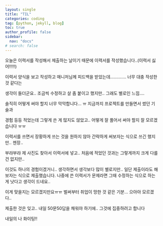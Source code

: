 ```yaml
---
layout: single
title: "TIL"
categories: coding
tag: [python, jekyll, blog]
toc: true
author_profile: false
sidebar:
  nav: "docs"
# search: false
---
```


오늘은 이력서를 작성해서 제출하는 날이기 때문에 이력서를 작성했습니다..(이력서 싫어!!!!!)

이력서 양식을 보고 작성하고 매니저님께 피드백을 받았는데…………. 너무 대충 작성한 것 같다는

생각이 들더군요.. 조금씩 수정하고 살 좀 붙이고 했지만.. 그래도 별로인 느낌….

솔직히 어떻게 써야 할지 너무 막막합니다… ㅠ 지금까지 프로젝트를 만들면서 썼던 기술과

경험 등등 적었는데 그렇게 쓴 게 많지도 않았고.. 어떻게 잘 풀어서 써야 할지 잘 모르겠습니다 ㅠㅠ

이력서를 쓰면서 장황하게 쓰는 것을 원하지 않아 간략하게 써보자는 식으로 쓰긴 했지만.. 젠장..

부랴부랴 제 사진도 찾아서 이력서에 넣고.. 처음에 적었던 것과는 그렇게까지 크게 다를 건 없지만..

이것도 하나의 경험이겠거니.. 생각하면서 생각보다 많이 별로지만.. 일단 제출이라도 해보자는 식으로 제출했습니다. 나중에 쓴 이력서가 문제라면 그때 수정하는 식으로 하는게 낫다고 생각이 드네요..

이게 맞을지는 모르겠지만요ㅠㅠ 벌써부터 취업이 망한 것 같은 기분… 으아아 모르겠다..

제출한 것은 잊고.. 내일 50문50답을 채워야 하기에.. 그것에 집중하려고 합니다

내일의 나 화이팅!!
